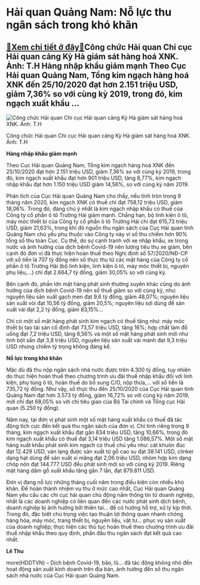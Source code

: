 Hải quan Quảng Nam: Nỗ lực thu ngân sách trong khó khăn
=======================================================

[:gift:Xem chi tiết ở đây:gift:](https://hddtvn.com/hai-quan-quang-nam-no-luc-thu-ngan-sach-trong-kho-khan/)Công chức Hải quan Chi cục Hải quan cảng Kỳ Hà giám sát hàng hoá XNK. Ảnh: T.H Hàng nhập khẩu giảm mạnh Theo Cục Hải quan Quảng Nam, Tổng kim ngạch hàng hoá XNK đến 25/10/2020 đạt hơn 2.151 triệu USD, giảm 7,36% so với cùng kỳ 2019, trong đó, kim ngạch xuất khẩu …
------------------------------------------------------------------------------------------------------------------------------------------------------------------------------------------------------------------------------------------------------------------------





![Công chức Hải quan Chi cục Hải quan cảng Kỳ Hà giám sát hàng hoá XNK. 	Ảnh: T.H](https://hddtvn.com/wp-content/uploads/2021/01/5238_4-0648_IMG-0270.jpg "Công chức Hải quan Chi cục Hải quan cảng Kỳ Hà giám sát hàng hoá XNK. 	Ảnh: T.H")


Công chức Hải quan Chi cục Hải quan cảng Kỳ Hà giám sát hàng hoá XNK. Ảnh: T.H



**Hàng nhập khẩu giảm mạnh**


Theo Cục Hải quan Quảng Nam, Tổng kim ngạch hàng hoá XNK đến 25/10/2020 đạt hơn 2.151 triệu USD, giảm 7,36% so với cùng kỳ 2019, trong đó, kim ngạch xuất khẩu đạt hơn 901 triệu USD, tăng 8,77%, kim ngạch nhập khẩu đạt hơn 1.150 triệu USD giảm 14,56%, so với cùng kỳ năm 2019.


Phân tích của Cục Hải quan Quảng Nam cho thấy, nếu tính tròn trong 9 tháng năm 2020, kim ngạch XNK có thuế chỉ đạt 758,12 triệu USD, giảm 18,06%. Trong đó, đáng chú ý nhất là kim ngạch nhập khẩu có thuế của Công ty cổ phần ô tô Trường Hải giảm mạnh. Chẳng hạn, bộ linh kiện ô tô, máy móc thiết bị của Công ty cổ phần ô tô Trường Hải chỉ đạt 615,73 triệu USD, giảm 21,63%, trong khi đó nguồn thu ngân sách của Cục Hải quan tỉnh Quảng Nam chủ yếu phụ thuộc vào Công ty này vì số thu chiếm hơn 90% tổng số thu toàn Cục. Cụ thể, do sự cạnh tranh với xe nhập khẩu, xe trong nước và ảnh hưởng của dịch bệnh Covid-19 nên lượng tiêu thụ xe giảm, bên cạnh đó đơn vị đã thực hiện hoàn thuế theo Nghị định số 57/2020/NĐ-CP với số tiền là 707 tỷ đồng nên số thực thu từ các mặt hàng của Công ty cổ phần ô tô Trường Hải (bộ linh kiện, linh kiện ô tô, máy móc thiết bị, nguyên phụ liệu,…) chỉ đạt 2.664,7 tỷ đồng, giảm 30,05% so với cùng kỳ.


Bên cạnh đó, phần lớn mặt hàng phát sinh thường xuyên khác cũng do ảnh hưởng của dịch bệnh Covid-19 nên số thuế giảm so với cùng kỳ, như: nguyên liệu sản xuất gạch men đạt 9,6 tỷ đồng, giảm 48,07%; nguyên liệu sản xuất vòi đạt 10,56 tỷ đồng, giảm 20,5%; nguyên liệu sợi dùng để sản xuất vải đạt 2,2 tỷ đồng, giảm 83,15%…


Chỉ có một số mặt hàng phát sinh kim ngạch có thuế tăng như: máy móc thiết bị tạo tài sản cố định đạt 73,57 triệu USD, tăng 16%; hợp chất làm đồ uống đạt 7,2 triệu USD, tăng 6,56% và một số mặt hàng phát sinh mới như tinh bột sắn đạt 3,8 triệu USD, nguyên liệu sản xuất vải mành đạt 9,3 triệu USD nhưng chiếm tỷ trọng không đáng kể.


**Nỗ lực trong khó khăn**


Mặc dù đã thu nộp ngân sách nhà nước được trên 4.300 tỷ đồng, tuy nhiên do thực hiện hoàn thuế theo chương trình ưu đãi thuế nhập khẩu đối với linh kiện, phụ tùng ô tô, hoàn thuế do bổ sung C/O, nộp thừa,… với số tiền là 735,72 tỷ đồng. Như vậy, số thực thu đến 25/10/2020 của Cục Hải quan tỉnh Quảng Nam đạt hơn 3.573 tỷ đồng, giảm 16,72% so với cùng kỳ năm 2019, mới chỉ đạt 68,05% so với chỉ tiêu giao của Bộ Tài chính và Tổng cục Hải quan (5.250 tỷ đồng).


Năm nay, tại đơn vị phát sinh một số mặt hàng xuất khẩu có thuế đã tác động tích cực đến kết quả thu ngân sách của đơn vị. Chỉ tính riêng trong 9 tháng, kim ngạch xuất khẩu đạt gần 834 triệu USD, tăng 10,66%, trong đó kim ngạch xuất khẩu có thuế đạt 3,14 triệu USD tăng 1.086,57%. Một số mặt hàng xuất khẩu phát sinh kim ngạch có thuế chủ yếu như: cát khuôn đúc đạt 12.429 USD, ván lạng được sản xuất từ gỗ cao su đạt 38.141 USD, clinker dạng hạt dùng để sản xuất xi măng đạt 2,06 triệu USD, nhôm hợp kim dạng chóp nón đạt 144.777 USD đều phát sinh mới so với cùng kỳ 2019. Riêng mặt hàng dăm gỗ xuất khẩu tăng gần 7 lần, đạt 879.811 USD.


Đơn vị đang nỗ lực những tháng cuối năm trong điều kiện còn nhiều khó khăn. Để hoàn thành nhiệm vụ thu ở mức cao nhất, Cục Hải quan Quảng Nam yêu cầu các chi cục hải quan chủ động nắm thông tin từ doanh nghiệp, nhất là các doanh nghiệp có liên quan đến các nước phát sinh dịch bệnh, doanh nghiệp bị ảnh hưởng bởi thiên tai… để có hướng hỗ trợ, xử lý kịp thời. Trong đó, đặc biệt chú trọng việc tạo thuận lợi thông quan nhanh chóng hàng hóa, máy móc, trang thiết bị, nguyên liệu, vật tư… phục vụ sản xuất của doanh nghiệp; thực hiện các thủ tục hoàn thuế theo chương trình ưu đãi thuế nhập khẩu theo quy định, phấn đấu thu ngân sách đạt kết quả cao nhất.




**Lê Thu**



more(HDDTVN) – Dịch bệnh Covid-19, bão, lũ… đã tác động không nhỏ đến hoạt động sản xuất kinh doanh trên địa bàn, ảnh hưởng đến số thu ngân sách nhà nước của Cục Hải quan Quảng Nam.

